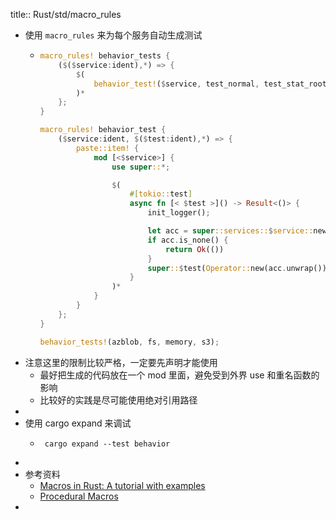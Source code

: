 title:: Rust/std/macro_rules

- 使用 `macro_rules` 来为每个服务自动生成测试
	- ```rust
	  macro_rules! behavior_tests {
	      ($($service:ident),*) => {
	          $(
	              behavior_test!($service, test_normal, test_stat_root, test_stat_non_exist);
	          )*
	      };
	  }
	  
	  macro_rules! behavior_test {
	      ($service:ident, $($test:ident),*) => {
	          paste::item! {
	              mod [<$service>] {
	                  use super::*;
	  
	                  $(
	                      #[tokio::test]
	                      async fn [< $test >]() -> Result<()> {
	                          init_logger();
	  
	                          let acc = super::services::$service::new().await?;
	                          if acc.is_none() {
	                              return Ok(())
	                          }
	                          super::$test(Operator::new(acc.unwrap())).await
	                      }
	                  )*
	              }
	          }
	      };
	  }
	  
	  behavior_tests!(azblob, fs, memory, s3);
	  ```
- 注意这里的限制比较严格，一定要先声明才能使用
	- 最好把生成的代码放在一个 mod 里面，避免受到外界 use 和重名函数的影响
	- 比较好的实践是尽可能使用绝对引用路径
-
- 使用 cargo expand 来调试
	- ```shell
	   cargo expand --test behavior
	  ```
-
- 参考资料
	- [Macros in Rust: A tutorial with examples](https://blog.logrocket.com/macros-in-rust-a-tutorial-with-examples/)
	- [Procedural Macros](https://doc.rust-lang.org/reference/procedural-macros.html)
-